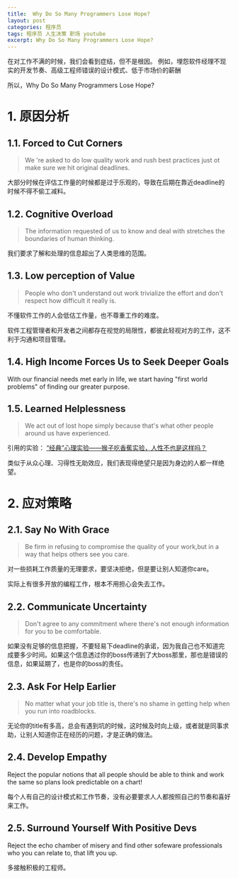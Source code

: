 ```yaml
---
title:  Why Do So Many Programmers Lose Hope?
layout: post
categories: 程序员
tags: 程序员 人生决策 职场 youtube
excerpt: Why Do So Many Programmers Lose Hope?
---
```

在对工作不满的时候，我们会看到症结，但不是根因。
例如，埋怨软件经理不现实的开发节奏、高级工程师错误的设计模式、低于市场价的薪酬

所以，Why Do So Many Programmers Lose Hope?
# 1. 原因分析
## 1.1. Forced to Cut Corners
> We 're asked to do low quality work and rush best practices just ot make sure we hit original deadlines.

大部分时候在评估工作量的时候都是过于乐观的，导致在后期在靠近deadline的时候不得不偷工减料。

## 1.2. Cognitive Overload
> The information requested of us to know and deal with stretches the boundaries of human thinking.

我们要求了解和处理的信息超出了人类思维的范围。

## 1.3. Low perception of Value
> People who don't understand out work trivialize the effort and don't respect how difficult it really is.

不懂软件工作的人会低估工作量，也不尊重工作的难度。

软件工程管理者和开发者之间都存在视觉的局限性，都彼此轻视对方的工作，这不利于沟通和项目管理。

## 1.4. High Income Forces Us to Seek Deeper Goals
With our financial needs met early in life, we start having "first world problems" of finding our greater purpose.

## 1.5. Learned Helplessness
> We act out of lost hope simply because that's what other people around us have experienced. 

引用的实验：
[“经典”心理实验——猴子吃香蕉实验，人性不也是这样吗？](https://kknews.cc/zh-sg/psychology/xqebj8q.html)

类似于从众心理、习得性无助效应，我们表现得绝望只是因为身边的人都一样绝望。 

# 2. 应对策略
## 2.1. Say No With Grace
> Be firm in refusing to compromise the quality of your work,but in a way that helps others see you care.

对一些损耗工作质量的无理要求，要坚决拒绝，但是要让别人知道你care。

实际上有很多开放的编程工作，根本不用担心会失去工作。

## 2.2. Communicate Uncertainty
> Don't agree to any commitment where there's not enough information for you to be comfortable.

如果没有足够的信息把握，不要轻易下deadline的承诺，因为我自己也不知道完成要多少时间。如果这个信息透过你的boss传递到了大boss那里，那也是错误的信息，如果延期了，也是你的boss的责任。

## 2.3. Ask For Help Earlier
> No matter what your job title is, there's no shame in getting help when you run into roadblocks.

无论你的title有多高，总会有遇到坑的时候，这时候及时向上级，或者就是同事求助，让别人知道你正在经历的问题，才是正确的做法。

## 2.4. Develop Empathy
Reject the popular notions that all people should be able to think and work the same so plans look predictable on a chart!

每个人有自己的设计模式和工作节奏，没有必要要求人人都按照自己的节奏和喜好来工作。

## 2.5. Surround Yourself With Positive Devs
Reject the echo chamber of misery and find other sofeware professionals who you can relate to, that lift you up.

多接触积极的工程师。


